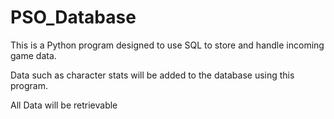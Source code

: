 # PSO_Database
This is a Python program designed to use SQL to store and handle incoming game data. 

Data such as character stats will be added to the database using this program.

All Data will be retrievable